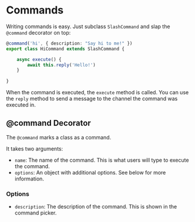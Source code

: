 # Commands

Writing commands is easy. Just subclass `SlashCommand` and slap the `@command` decorator on top:

```ts
@command('hi', { description: "Say hi to me!" })
export class HiCommand extends SlashCommand {

    async execute() {
        await this.reply('Hello!')
    }
    
}
```

When the command is executed, the `execute` method is called. You can use the `reply` method to send a message to the channel the command was executed in.

## @command Decorator

The `@command` marks a class as a command.

It takes two arguments:

- `name`: The name of the command. This is what users will type to execute the command.
- `options`: An object with additional options. See below for more information.

### Options

- `description`: The description of the command. This is shown in the command picker.
